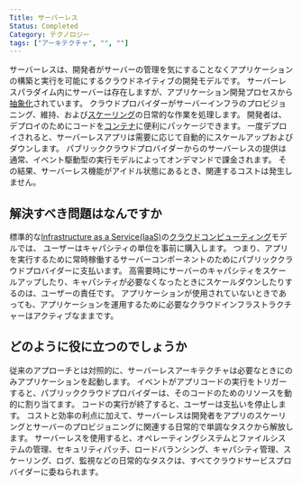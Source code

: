 ```yaml
---
Title: サーバーレス
Status: Completed
Category: テクノロジー
tags: ["アーキテクチャ", "", ""]
---
```


サーバーレスは、開発者がサーバーの管理を気にすることなくアプリケーションの構築と実行を可能にするクラウドネイティブの開発モデルです。
サーバーレスパラダイム内にサーバーは存在しますが、アプリケーション開発プロセスから[抽象化](/ja/abstraction/)されています。
クラウドプロバイダーがサーバーインフラのプロビジョニング、維持、および[スケーリング](/ja/scalability/)の日常的な作業を処理します。
開発者は、デプロイのためにコードを[コンテナ](/ja/container/)に便利にパッケージできます。
一度デプロイされると、サーバーレスアプリは需要に応じて自動的にスケールアップおよびダウンします。
パブリッククラウドプロバイダーからのサーバーレスの提供は通常、イベント駆動型の実行モデルによってオンデマンドで課金されます。
その結果、サーバーレス機能がアイドル状態にあるとき、関連するコストは発生しません。

## 解決すべき問題はなんですか

標準的な[Infrastructure as a Service(IaaS)](/ja/infrastructure-as-a-service/)の[クラウドコンピューティング](/ja/cloud-computing/)モデルでは、
ユーザーはキャパシティの単位を事前に購入します。
つまり、アプリを実行するために常時稼働するサーバーコンポーネントのためにパブリッククラウドプロバイダーに支払います。
高需要時にサーバーのキャパシティをスケールアップしたり、キャパシティが必要なくなったときにスケールダウンしたりするのは、ユーザーの責任です。
アプリケーションが使用されていないときであっても、アプリケーションを運用するために必要なクラウドインフラストラクチャーはアクティブなままです。

## どのように役に立つのでしょうか

従来のアプローチとは対照的に、サーバーレスアーキテクチャは必要なときにのみアプリケーションを起動します。
イベントがアプリコードの実行をトリガーすると、パブリッククラウドプロバイダーは、そのコードのためのリソースを動的に割り当てます。
コードの実行が終了すると、ユーザーは支払いを停止します。
コストと効率の利点に加えて、サーバーレスは開発者をアプリのスケーリングとサーバーのプロビジョニングに関連する日常的で単調なタスクから解放します。
サーバーレスを使用すると、オペレーティングシステムとファイルシステムの管理、セキュリティパッチ、ロードバランシング、キャパシティ管理、スケーリング、ログ、監視などの日常的なタスクは、すべてクラウドサービスプロバイダーに委ねられます。
